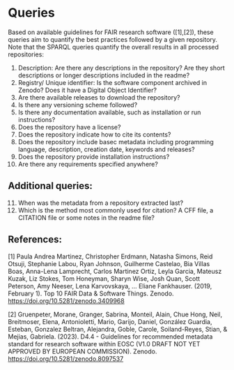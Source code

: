 # Queries

Based on available guidelines for FAIR research software ([1],[2]), these queries aim to quantify the best practices followed by a given repository. Note that the SPARQL queries quantify the overall results in all processed repositories:

1. Description: Are there any descriptions in the repository? Are they short descriptions or longer descriptions included in the readme?
2. Registry/ Unique identifier: Is the software component archived in Zenodo? Does it have a Digital Object Identifier?
3. Are there available releases to download the repository?
4. Is there any versioning scheme followed?
5. Is there any documentation available, such as installation or run instructions?
6. Does the repository have a license?
7. Does the repository indicate how to cite its contents? 
8. Does the repository include basec metadata including programming language, description, creation date, keywords and releases?
9. Does the repository provide installation instructions?
10. Are there any requirements specified anywhere?

## Additional queries:
11. When was the metadata from a repository extracted last?
12. Which is the method most commonly used for citation? A CFF file, a CITATION file or some notes in the readme file?


## References:

[1] Paula Andrea Martinez, Christopher Erdmann, Natasha Simons, Reid Otsuji, Stephanie Labou, Ryan Johnson, Guilherme Castelao, Bia Villas Boas, Anna-Lena Lamprecht, Carlos Martinez Ortiz, Leyla Garcia, Mateusz Kuzak, Liz Stokes, Tom Honeyman, Sharyn Wise, Josh Quan, Scott Peterson, Amy Neeser, Lena Karvovskaya, … Eliane Fankhauser. (2019, February 1). Top 10 FAIR Data & Software Things. Zenodo. https://doi.org/10.5281/zenodo.3409968

[2] Gruenpeter, Morane, Granger, Sabrina, Monteil, Alain, Chue Hong, Neil, Breitmoser, Elena, Antonioletti, Mario, Garijo, Daniel, González Guardia, Esteban, Gonzalez Beltran, Alejandra, Goble, Carole, Soiland-Reyes, Stian, & Mejias, Gabriela. (2023). D4.4 - Guidelines for recommended metadata standard for research software within EOSC (V1.0 DRAFT NOT YET APPROVED BY EUROPEAN COMMISSION). Zenodo. https://doi.org/10.5281/zenodo.8097537
